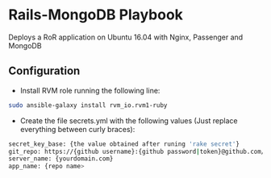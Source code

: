# Rails-MongoDB Playbook
Deploys a RoR application on Ubuntu 16.04 with Nginx, Passenger and MongoDB

## Configuration

* Install RVM role running the following line:
```sh
sudo ansible-galaxy install rvm_io.rvm1-ruby
```

* Create the file secrets.yml with the following values (Just replace everything between curly braces):
```sh
secret_key_base: {the value obtained after runing 'rake secret'}
git_repo: https://{github username}:{github password|token}@github.com/{company|profile}/{repo name}.git
server_name: {yourdomain.com}
app_name: {repo name>
```
